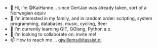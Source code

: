 - 👋 Hi, I’m @KaiHanne... since GertJan was already taken, sort of a Norwegian equiv 
- 👀 I’m interested in my family, and in random order: scripting, system programming, databases, music, cycling, Beer 
- 🌱 I’m currently learning GIT, GOlang, Python a.o.
- 💞️ I’m looking to collaborate on: invite me!
- 📫 How to reach me ... gjwillems@itassist.nl 

<!---
KaiHanne/KaiHanne is a ✨ special ✨ repository because its `README.md` (this file) appears on your GitHub profile.
You can click the Preview link to take a look at your changes.
--->
